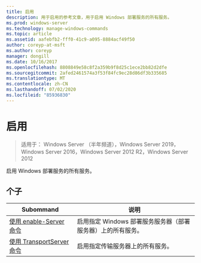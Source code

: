 ```yaml
---
title: 启用
description: 用于启用的参考文章，用于启用 Windows 部署服务的所有服务。
ms.prod: windows-server
ms.technology: manage-windows-commands
ms.topic: article
ms.assetid: aafebfb2-fff0-41c9-a095-8884acf49f50
author: coreyp-at-msft
ms.author: coreyp
manager: dongill
ms.date: 10/16/2017
ms.openlocfilehash: 8808849e58c8f2a359b9f8d25c1ece2bb82d2dfe
ms.sourcegitcommit: 2afed2461574a3f53f84fc9ec28d86df3b335685
ms.translationtype: MT
ms.contentlocale: zh-CN
ms.lasthandoff: 07/02/2020
ms.locfileid: "85936830"
---
```

# <a name="enable"></a>启用

> 适用于： Windows Server （半年频道），Windows Server 2019，Windows Server 2016，Windows Server 2012 R2，Windows Server 2012

启用 Windows 部署服务的所有服务。

## <a name="subcommands"></a>个子
|Subommand|说明|
|-------|--------|
|[使用 enable-Server 命令](using-the-enable-server-command.md)|启用指定 Windows 部署服务服务器（部署服务器）上的所有服务。|
|[使用 TransportServer 命令](using-the-enable-transportserver-command.md)|启用指定传输服务器上的所有服务。|
